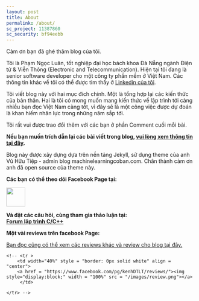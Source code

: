 ```yaml
---
layout: post
title: About
permalink: /about/
sc_project: 11387860
sc_security: bf94eebb
---
```


Cảm ơn bạn đã ghé thăm blog của tôi. 

Tôi là Phạm Ngọc Luân, tốt nghiệp đại học bách khoa Đà Nẵng ngành Điện tử & Viễn Thông (Electronic and Telecommunication). Hiện tại tôi đang là senior software developer cho một công ty phần mềm ở Việt Nam. Các thông tin khác về tôi có thể được tim thấy ở [Linkedin của tôi](https://www.linkedin.com/in/luanpham107/).

Tôi viết blog này với hai mục đích chính. Một là tổng hợp lại các kiến thức của bản thân. Hai là tôi có mong muốn mang kiến thức về lập trình tới càng nhiều bạn đọc Việt Nam càng tốt, vì đây sẽ là một công việc được dự đoán là khan hiếm nhân lực trong những năm sắp tới.

Tôi rất vui được trao đổi thêm với các bạn ở phần Comment cuối mỗi bài.

**Nếu bạn muốn trích dẫn lại các bài viết trong blog, [vui lòng xem thông tin tại đây](/copyrights/).**

Blog này được xây dựng dựa trên nền tảng Jekyll, sử dụng theme của anh Vũ Hữu Tiệp - admin blog machinelearningcoban.com. Chân thành cảm ơn anh đã open source của theme này.


<b>Các bạn có thể theo dõi Facebook Page tại:</b> <br>
<div class="share-page">
    <a href = "https://www.facebook.com/kenhDTLT/" target="_blank" title="Follow us"><img src = "https://simplesharebuttons.com/images/somacro/facebook.png" width="50"></a>
</div>

<b>Và đặt các câu hỏi, cùng tham gia thảo luận tại:</b> <br>
[**Forum lập trình C/C++**](https://www.facebook.com/groups/669110626869495/)

**Một vài reviews trên facebook Page:**

[Bạn đọc cũng có thể xem các reviews khác và review cho blog tại đây.](https://www.facebook.com/pg/kenhDTLT/reviews/)

<div>
<table width = "100%" style = "border: 0px solid white">

    <!-- <tr >
        <td width="40%" style = "border: 0px solid white" align = "center">
        <a href = "https://www.facebook.com/pg/kenhDTLT/reviews/"><img  style="display:block;" width = "100%" src = "/images/review.png"></a>
         </td>
        
    </tr> -->
</table>
</div>

<!-- Place this tag in your head or just before your close body tag. -->
<script async defer src="https://buttons.github.io/buttons.js"></script>
